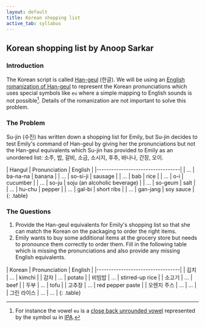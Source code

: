 ```yaml
---
layout: default
title: Korean shopping list
active_tab: syllabus
---
```


## Korean shopping list <span class="text-muted">by Anoop Sarkar</span>

### Introduction

The Korean script is called [Han-geul](http://en.wikipedia.org/wiki/Hangul)
(한글). We will be using an [English romanization of Han-geul]("http://en.wikipedia.org/wiki/Revised_Romanization_of_Korean") to
represent the Korean pronunciations which uses special symbols like `eu` where a simple mapping to English sounds is not possible[^eu].
Details of the romanization are not important to solve this problem.

[^eu]: For instance the vowel `eu` is a [close back unrounded vowel]("http://en.wikipedia.org/wiki/Close_back_unrounded_vowel") represented by the symbol ɯ in [IPA]("http://en.wikipedia.org/wiki/International_Phonetic_Alphabet").

### The Problem

Su-jin (수진) has written down a shopping list for Emily, but Su-jin
decides to test Emily's command of Han-geul by giving her the
pronunciations but not the Han-geul equivalents which Su-jin has
provided to Emily as an unordered list:
소주, 
밥, 
갈비,
소금,
소시지, 
후추,
바나나, 
간장,
오이. 

| Hangul | Pronunciation | English |
|----------------------------------|
| ... | ba-na-na | banana |
| ... | so-si-ji | sausage |
| ... | bab | rice |
| ... | o-i | cucumber |
| ... | so-ju | soju (an alcoholic beverage) |
| ... | so-geum | salt |
| ... | hu-chu | pepper |
| ... | gal-bi | short ribs |
| ... | gan-jang | soy sauce |
{: .table}

### The Questions

1. Provide the Han-geul equivalents for Emily's shopping list so that she can match the Korean on the packaging to order the right items.
1. Emily wants to buy some additional items at the grocery store but needs to pronounce them correctly to order them. Fill in the following table which is missing the pronunciations and also provide any missing English equivalents.

| Korean | Pronunciation | English |
|----------------------------------|
| 김치 | ... | kimchi | 
| 감자 | ... | potato |
| 비빔밥 | ... | stirred-up rice |
| 소고기 | ... | beef |
| 두부 | ... | tofu |
| 고추장 | ... | red pepper paste |
| 오렌지 주스 | ... | ... |
| 그린 라이스 | ... | ... |
{: .table}

<!--
| Korean | Pronunciation | English |
| 쌈장 | ... | bean paste |
| 라면 | ... | ramen (noodles) |
{: .table}
-->

